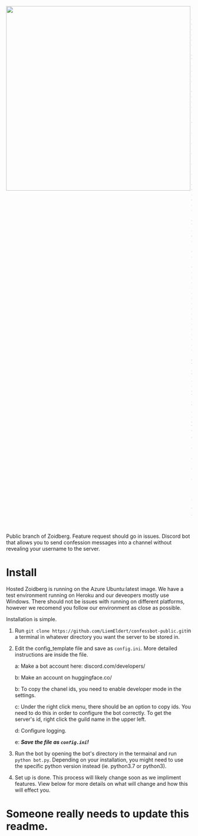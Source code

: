 <img align="left" width=500 src="https://user-images.githubusercontent.com/45272685/118345209-fb8ecf80-b500-11eb-9f24-d662a27818dc.jpg">

```

8888888888P         d8b      888 888                                    888               888
      d88P          Y8P      888 888                                    888               888
     d88P                    888 888                                    888               888
    d88P    .d88b.  888  .d88888 88888b.   .d88b.  888d888 .d88b.       88888b.   .d88b.  888888
   d88P    d88""88b 888 d88" 888 888 "88b d8P  Y8b 888P"  d88P"88b      888 "88b d88""88b 888
  d88P     888  888 888 888  888 888  888 88888888 888    888  888      888  888 888  888 888
 d88P      Y88..88P 888 Y88b 888 888 d88P Y8b.     888    Y88b 888      888 d88P Y88..88P Y88b.
d8888888888 "Y88P"  888  "Y88888 88888P"   "Y8888  888     "Y88888      88888P"   "Y88P"   "Y888
                                                               888
                                                          Y8b d88P
                                                           "Y88P"
```

Public branch of Zoidberg. Feature request should go in issues. Discord bot that allows you to send confession messages
into a channel without revealing your username to the server.

# Install

Hosted Zoidberg is running on the Azure Ubuntu:latest image. We have a test environment running on Heroku and our deveopers mostly use Windows. There should not be issues with running on different platforms, however we recomend you follow our environment as close as possible. 

Installation is simple.

1. Run `git clone https://github.com/LiemEldert/confessbot-public.git`in a terminal in whatever directory you want the
   server to be stored in.
2. Edit the config_template file and save as `config.ini`. More detailed instructions are inside the file. 

      a: Make a bot account here: discord.com/developers/ 

      b: Make an account on huggingface.co/

      b: To copy the chanel ids, you need to enable developer mode in the settings.

      c: Under the right click menu, there should be an option to copy ids. You need to do this in order to configure the
   bot correctly. To get the server's id, right click the guild name in the upper left. 

      d: Configure logging. 

      e: ***Save the file as `config.ini`!***

3. Run the bot by opening the bot's directory in the termainal and run `python bot.py`. Depending on your installation,
   you might need to use the specific python version instead (ie. python3.7 or python3).
4. Set up is done. This process will likely change soon as we impliment features. View below for more details on what
   will change and how this will effect you.

# Someone really needs to update this readme.
